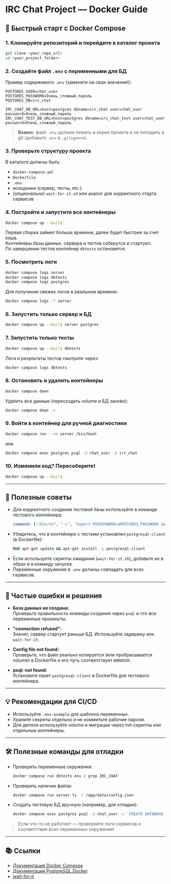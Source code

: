 # IRC Chat Project — Docker Guide

## 🐳 Быстрый старт с Docker Compose

### 1. Клонируйте репозиторий и перейдите в каталог проекта
```sh
git clone <your_repo_url>
cd <your_project_folder>
```

### 2. Создайте файл `.env` с переменными для БД  
Пример содержимого `.env` (замените на свои значения!):
```env
POSTGRES_USER=chat_user
POSTGRES_PASSWORD=Очень_сложный_пароль
POSTGRES_DB=irc_chat

IRC_CHAT_DB_URL=host=postgres dbname=irc_chat user=chat_user password=Очень_сложный_пароль
IRC_CHAT_TEST_DB_URL=host=postgres dbname=irc_chat_test user=chat_user password=Очень_сложный_пароль
```
> **Важно:** файл `.env` должен лежать в корне проекта и не попадать в git (добавьте `.env` в `.gitignore`).

### 3. Проверьте структуру проекта  
В каталоге должны быть:
- `docker-compose.yml`
- `Dockerfile`
- `.env`
- исходники (сервер, тесты, etc.)
- (опционально) `wait-for-it.sh` или аналог для корректного старта сервисов

### 4. Постройте и запустите все контейнеры
```sh
docker compose up --build
```
Первая сборка займет больше времени, далее будет быстрее за счет кэша.  
Контейнеры базы данных, сервера и тестов соберутся и стартуют.  
По завершении тестов контейнер `dbtests` остановится.

### 5. Посмотреть логи
```sh
docker compose logs server
docker compose logs dbtests
docker compose logs postgres
```
Для получения свежих логов в реальном времени:
```sh
docker compose logs -f server
```

### 6. Запустить только сервер и БД
```sh
docker compose up --build server postgres
```

### 7. Запустить только тесты
```sh
docker compose up --build dbtests
```
Логи и результаты тестов смотрите через:
```sh
docker compose logs dbtests
```

### 8. Остановить и удалить контейнеры
```sh
docker compose down
```
Удалить все данные (пересоздать volume и БД заново):
```sh
docker compose down -v
```

### 9. Войти в контейнер для ручной диагностики
```sh
docker compose run --rm server /bin/bash
```
или
```sh
docker compose exec postgres psql -U chat_user -d irc_chat
```

### 10. Изменили код? Пересоберите!
```sh
docker compose up --build
```

---

## 🧩 Полезные советы

- Для корректного создания тестовой базы используйте в команде тестового контейнера:
    ```yaml
    command: ["/bin/sh", "-c", "export PGPASSWORD=$POSTGRES_PASSWORD && sleep 10 && psql -U $POSTGRES_USER -h postgres -d postgres -c 'CREATE DATABASE irc_chat_test;' || true && ./build/DbTests"]
    ```
- Убедитесь, что в контейнере с тестами установлен `postgresql-client` (в Dockerfile):
    ```dockerfile
    RUN apt-get update && apt-get install -y postgresql-client
    ```
- Если используете скрипты ожидания (`wait-for-it.sh`), добавьте их в образ и в команду запуска.
- Переменные окружения в `.env` должны совпадать для всех сервисов.

---

## 🚩 Частые ошибки и решения

- **База данных не создана:**  
  Проверьте правильность команды создания через `psql` и что все переменные прокинуты.

- **"connection refused":**  
  Значит, сервер стартует раньше БД. Используйте задержку или `wait-for-it`.

- **Config file not found:**  
  Проверьте, что файл реально копируется (или пробрасывается volume) в Dockerfile и его путь соответствует `WORKDIR`.

- **psql: not found:**  
  Установите пакет `postgresql-client` в Dockerfile для тестового контейнера.

---

## 💡 Рекомендации для CI/CD

- Используйте `.env.example` для шаблона переменных.
- Храните секреты отдельно и не коммитьте рабочие пароли.
- Для деплоя используйте volume и миграции через init-скрипты или отдельные контейнеры.

---

## 🛠 Полезные команды для отладки

- Проверить переменные окружения:
    ```sh
    docker compose run dbtests env | grep IRC_CHAT
    ```

- Проверить наличие файла:
    ```sh
    docker compose run server ls -l /app/data/config.json
    ```

- Создать тестовую БД вручную (например, для отладки):
    ```sh
    docker compose exec postgres psql -U chat_user -c 'CREATE DATABASE irc_chat_test;'
    ```

> Если что-то не работает — проверяйте логи сервисов и соответствие всех переменных окружения!

---

## 📚 Ссылки

- [Документация Docker Compose](https://docs.docker.com/compose/)
- [Документация PostgreSQL Docker](https://hub.docker.com/_/postgres)
- [wait-for-it](https://github.com/vishnubob/wait-for-it)

